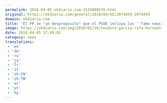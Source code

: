 ```yaml
---
permalink: 2018-04-05-okdiario.com-1535000576.html
original: https://okdiario.com/general/2018/04/05/2074459-2074459
domain: okdiario.com
title: 'El PP ve "un despropósito" que el PSOE incluya las ''fake news'' en la Ley de Protección de Datos'
image: https://okdiario.com/img/2018/02/16/teodoro-garcia-rafa-hernado-pp.jpg
date: 2018-04-05 17:49:03
category: news
translations: 
 - 'en'
 - 'de'
 - 'ru'
 - 'ja'
 - 'fr'
 - 'it'
 - 'zh-CN'
 - 'zh-TW'
 - 'ar'
 - 'pt'
 - 'hy'
---
```


